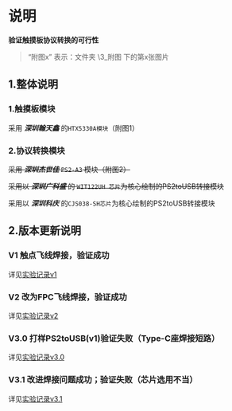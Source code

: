 # 说明

**验证触摸板协议转换的可行性**

> “附图x” 表示：文件夹  \3_附图 下的第x张图片

## 1.整体说明

### 1.触摸板模块

采用 ***深圳翰天鑫*** 的`HTX5330A模块`（附图1）

### 2.协议转换模块

~~采用 ***深圳杰世佳*** `PS2-A3` 模块（附图2）~~

~~采用以 ***深圳广科盛*** 的 `WIT122UH 芯片`为核心绘制的PS2toUSB转接模块~~

采用以 ***深圳科庆*** 的`CJS038-SH芯片`为核心绘制的PS2toUSB转接模块

## 2.版本更新说明

### V1 触点飞线焊接，验证成功

详见[实验记录v1](2_实验记录\v1_20240407\README.md)

### V2 改为FPC飞线焊接，验证成功

详见[实验记录v2](2_实验记录\v2_20240512\README.md)

### V3.0 打样PS2toUSB(v1)验证失败（Type-C座焊接短路）

详见[实验记录v3.0](2_实验记录\v3.0_20240531\README.md)

### V3.1 改进焊接问题成功；验证失败（芯片选用不当）

详见[实验记录v3.1](2_实验记录\v3.1_20240531\README.md)



